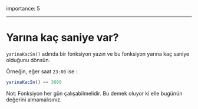 importance: 5

---

# Yarına kaç saniye var?

`yarinaKacSn()` adında bir fonksiyon yazın ve bu fonksiyon yarına kaç saniye olduğunu dönsün.

Örneğin, eğer saat `23:00` ise :

```js
yarinaKacSn() == 3600
```

Not: Fonksiyon her gün çalışabilmelidir. Bu demek oluyor ki elle bugünün değerini almamalısınız.
